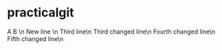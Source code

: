 # practicalgit
A B \n
New line \n
Third line\n
Third changed line\n
Fourth changed line\n
Fifth changed line\n
